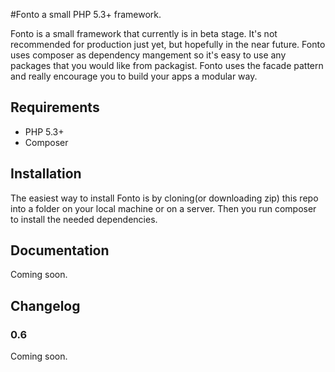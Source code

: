 #Fonto a small PHP 5.3+ framework.

Fonto is a small framework that currently is in beta stage.
It's not recommended for production just yet, but hopefully in the near
future. Fonto uses composer as dependency mangement so it's easy
to use any packages that you would like from packagist. Fonto uses
the facade pattern and really encourage you to build your apps a modular
way.

Requirements
------------

* PHP 5.3+
* Composer

Installation
------------

The easiest way to install Fonto is by cloning(or downloading zip) this repo into a folder on your local machine
or on a server. Then you run composer to install the needed dependencies.

Documentation
-------------

Coming soon.

Changelog
---------

### 0.6

Coming soon.
